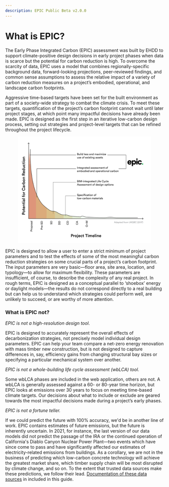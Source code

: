 ```yaml
---
description: EPIC Public Beta v2.0.0
---
```


# What is EPIC?

The Early Phase Integrated Carbon (EPIC) assessment was built by EHDD to support climate-positive design decisions in early project phases when data is scarce but the potential for carbon reduction is high. To overcome the scarcity of data, EPIC uses a model that combines regionally-specific background data, forward-looking projections, peer-reviewed findings, and common sense assumptions to assess the relative impact of a variety of carbon reduction measures on a project’s embodied, operational, and landscape carbon footprints.&#x20;

Aggressive time-based targets have been set for the built environment as part of a society-wide strategy to combat the climate crisis. To meet these targets, quantification of the project’s carbon footprint cannot wait until later project stages, at which point many impactful decisions have already been made. EPIC is designed as the first step in an iterative low-carbon design process, setting out strategies and project-level targets that can be refined throughout the project lifecycle.

<figure><img src=".gitbook/assets/EPIC Project Lifecycle.png" alt=""><figcaption></figcaption></figure>

EPIC is designed to allow a user to enter a strict minimum of project parameters and to test the effects of some of the most meaningful carbon reduction strategies on some crucial parts of a project’s carbon footprint. The input parameters are very basic—floor area, site area, location, and typology—to allow for maximum flexibility. These parameters are insufficient, of course, to describe the complexity of any real project. In rough terms, EPIC is designed as a conceptual parallel to ‘shoebox’ energy or daylight models—the results do not correspond directly to a real building but can help us to understand which strategies could perform well, are unlikely to succeed, or are worthy of more attention.

### What is EPIC not?

_EPIC is not a high-resolution design tool_.

EPIC is designed to accurately represent the overall effects of decarbonization strategies, not precisely model individual design parameters. EPIC can help your team compare a net-zero energy renovation with mass timber new construction, but is not designed to capture differences in, say, efficiency gains from changing structural bay sizes or specifying a particular mechanical system over another.

_EPIC is not a whole-building life cycle assessment (wbLCA) tool_.

Some wbLCA phases are included in the web application, others are not. A wbLCA is generally assessed against a 60- or 80-year time horizon, but EPIC looks at emissions over 30 years to focus on meeting time-based climate targets. Our decisions about what to include or exclude are geared towards the most impactful decisions made during a project’s early phases.

_EPIC is not a fortune teller._&#x20;

If we could predict the future with 100% accuracy, we'd be in another line of work. EPIC contains estimates of future emissions, but the future is inherently uncertain. In 2021, for instance, the last version of our data models did not predict the passage of the IRA or the continued operation of California's Diablo Canyon Nuclear Power Plant—two events which have since come to pass and have significantly affected our estimates of electricity-related emissions from buildings. As a corollary, we are not in the business of predicting which low-carbon concrete technology will achieve the greatest market share, which timber supply chain will be most disrupted by climate change, and so on. To the extent that trusted data sources make these predictions, we follow their lead. [Documentation of these data sources](backmatter/data-sources.md) in included in this guide.
